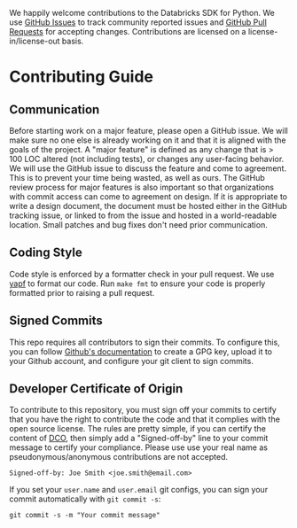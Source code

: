 We happily welcome contributions to the Databricks SDK for Python. We use [GitHub Issues](github.com/databricks/databricks-sdk-py/issues) to track community reported issues and [GitHub Pull Requests](https://github.com/databricks/databricks-sdk-py/pulls) for accepting changes.
Contributions are licensed on a license-in/license-out basis.

# Contributing Guide

## Communication
Before starting work on a major feature, please open a GitHub issue. We will make sure no one else is already working on it and that it is aligned with the goals of the project.
A "major feature" is defined as any change that is > 100 LOC altered (not including tests), or changes any user-facing behavior.
We will use the GitHub issue to discuss the feature and come to agreement.
This is to prevent your time being wasted, as well as ours.
The GitHub review process for major features is also important so that organizations with commit access can come to agreement on design.
If it is appropriate to write a design document, the document must be hosted either in the GitHub tracking issue, or linked to from the issue and hosted in a world-readable location.
Small patches and bug fixes don't need prior communication.

## Coding Style
Code style is enforced by a formatter check in your pull request. We use [yapf](https://github.com/google/yapf) to format our code. Run `make fmt` to ensure your code is properly formatted prior to raising a pull request.

## Signed Commits
This repo requires all contributors to sign their commits. To configure this, you can follow [Github's documentation](https://docs.github.com/en/authentication/managing-commit-signature-verification/signing-commits) to create a GPG key, upload it to your Github account, and configure your git client to sign commits.

## Developer Certificate of Origin

To contribute to this repository, you must sign off your commits to certify 
that you have the right to contribute the code and that it complies with the 
open source license. The rules are pretty simple, if you can certify the 
content of [DCO](./DCO), then simply add a "Signed-off-by" line to your 
commit message to certify your compliance. Please use use your real name as 
pseudonymous/anonymous contributions are not accepted.

```
Signed-off-by: Joe Smith <joe.smith@email.com>
```

If you set your `user.name` and `user.email` git configs, you can sign your 
commit automatically with `git commit -s`:

```
git commit -s -m "Your commit message"
```
